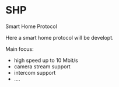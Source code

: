 # SHP
Smart Home Protocol

Here a smart home protocol will be developt.

Main focus:
  * high speed up to 10 Mbit/s
  * camera stream support
  * intercom support
  * ....
  
  
